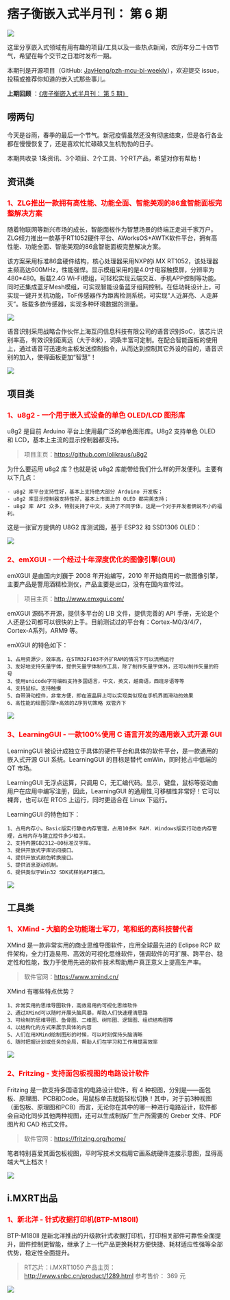 # 痞子衡嵌入式半月刊： 第 6 期

![](http://henjay724.com/image/cnblogs/pzh_mcu_bi_weekly.PNG)

这里分享嵌入式领域有用有趣的项目/工具以及一些热点新闻，农历年分二十四节气，希望在每个交节之日准时发布一期。

本期刊是开源项目（GitHub: [JayHeng/pzh-mcu-bi-weekly](https://github.com/JayHeng/pzh-mcu-bi-weekly)），欢迎提交 issue，投稿或推荐你知道的嵌入式那些事儿。

**上期回顾** ：[《痞子衡嵌入式半月刊： 第 5 期》](https://www.cnblogs.com/henjay724/p/12633951.html)

## 唠两句

今天是谷雨，春季的最后一个节气。新冠疫情虽然还没有彻底结束，但是各行各业都在慢慢恢复了，还是喜欢忙忙碌碌又生机勃勃的日子。

本期共收录 1条资讯、3个项目、2个工具、1个RT产品，希望对你有帮助！

## 资讯类

### <font color="red">1、ZLG推出一款拥有高性能、功能全面、智能美观的86盒智能面板完整解决方案</font>

随着物联网等新兴市场的成长，智能面板作为智慧场景的终端正走进千家万户。ZLG倾力推出一款基于RT1052硬件平台、AWorksOS+AWTK软件平台，拥有高性能、功能全面、智能美观的86盒智能面板完整解决方案。

该方案采用标准86盒硬件结构，核心处理器采用NXP的i.MX RT1052，该处理器主频高达600MHz，性能强悍。显示模组采用的是4.0寸电容触摸屏，分辨率为480*480。板载2.4G Wi-Fi模组，可轻松实现云端交互、手机APP控制等功能。同时还集成蓝牙Mesh模组，可实现智能设备蓝牙组网控制。在低功耗设计上，可实现一键开关机功能，ToF传感器作为距离检测系统，可实现“人近屏亮、人走屏灭”。板载多款传感器，实现多种环境数据的测量。

![](http://henjay724.com/image/biweekly/ZLG_86_SmartPanel_main.PNG)

语音识别采用战略合作伙伴上海互问信息科技有限公司的语音识别SoC，该芯片识别率高，有效识别距离远（大于8米），词条丰富可定制。在配合智能面板的使用上，通过语音可迅速向主板发送控制指令，从而达到控制其它外设的目的，语音识别的加入，使得面板更加“智慧”！

![](http://henjay724.com/image/biweekly/ZLG_86_SmartPanel_audio.PNG)

## 项目类

### <font color="red">1、u8g2 - 一个用于嵌入式设备的单色 OLED/LCD 图形库</font>

u8g2 是目前 Arduino 平台上使用最广泛的单色图形库。U8g2 支持单色 OLED 和 LCD，基本上主流的显示控制器都支持。

> 项目主页：https://github.com/olikraus/u8g2

为什么要运用 u8g2 库？也就是说 u8g2 库能带给我们什么样的开发便利。主要有以下几点：

```text
- u8g2 库平台支持性好，基本上支持绝大部分 Arduino 开发板；
- u8g2 库显示控制器支持性好，基本上市面上的 OLED 都完美支持；
- u8g2 库 API 众多，特别支持了中文，支持了不同字体，这是一个对于开发者俩说不小的福利。
```

这是一张官方提供的 U8G2 库测试图，基于 ESP32 和 SSD1306 OLED：

![](http://henjay724.com/image/biweekly/u8g2_esp32_ssd1306_oled.PNG)

### <font color="red">2、emXGUI - 一个经过十年深度优化的图像引擎(GUI)</font>

emXGUI 是由国内刘巍于 2008 年开始编写，2010 年开始商用的一款图像引擎，主要产品是警用酒精检测仪，产品主要是出口，没有在国内宣传过。

> 项目主页：http://www.emxgui.com/

emXGUI 源码不开源，提供多平台的 LIB 文件，提供完善的 API 手册，无论是个人还是公司都可以很快的上手。目前测试过的平台有：Cortex-M0/3/4/7，Cortex-A系列，ARM9 等。

emXGUI 的特色如下：
```text
1、占用资源少，效率高，在STM32F103不外扩RAM的情况下可以流畅运行
3、友好地支持矢量字体，提供矢量字体制作工具，除了制作矢量字体外，还可以制作矢量的符号
3、使用unicode字符编码支持多国语言，中文，英文，越南语，西班牙语等等
4、支持鼠标，支持触摸
5、自带滑动控件，非常方便，即在液晶屏上可以实现类似现在手机界面滑动的效果
6、高性能的绘图引擎+高效的Z序剪切策略 双管齐下
```

![](http://henjay724.com/image/biweekly/emXGUI_tests.png)

### <font color="red">3、LearningGUI - 一款100%使用 C 语言开发的通用嵌入式开源 GUI</font>

LearningGUI 被设计成独立于具体的硬件平台和具体的软件平台，是一款通用的嵌入式开源 GUI 系统。LearningGUI 的目标是替代 emWin，同时抢占中低端的 QT 市场。

LearningGUI 无浮点运算，只调用 C，无汇编代码。显示，键盘，鼠标等驱动由用户在应用中编写注册，因此，LearningGUI 的通用性,可移植性非常好！它可以裸奔，也可以在 RTOS 上运行，同时更适合在 Linux 下运行。

LearningGUI 的特色如下：
```text
1、占用内存小。Basic版实行静态内存管理，占用10多K RAM. Windows版实行动态内存管理，占用内存与建立控件多少相关。
2、支持内置GB2312—80标准汉字库。
3、提供开放式字库访问接口。
4、提供开放式颜色转换接口。
5、提供消息驱动机制。
6、提供类似于Win32 SDK式样的API接口。
```

![](http://henjay724.com/image/biweekly/LearningGUI_test.jpg)

## 工具类

### <font color="red">1、XMind - 大脑的全功能瑞士军刀，笔和纸的高科技替代者</font>

XMind 是一款非常实用的商业思维导图软件，应用全球最先进的 Eclipse RCP 软件架构，全力打造易用、高效的可视化思维软件，强调软件的可扩展、跨平台、稳定性和性能，致力于使用先进的软件技术帮助用户真正意义上提高生产率。

> 软件官网：https://www.xmind.cn/

XMind 有哪些特点优势？
```text
1、非常实用的思维导图软件，高效易用的可视化思维软件
2、通过XMind可以随时开展头脑风暴，帮助人们快速理清思路
3、可绘制的思维导图、鱼骨图、二维图、树形图、逻辑图、组织结构图等
4、以结构化的方式来展示具体的内容
5、人们在用XMind绘制图形的时候，可以时刻保持头脑清晰
6、随时把握计划或任务的全局，帮助人们在学习和工作用提高效率
```

![](http://henjay724.com/image/biweekly/XMind_2020.PNG)

### <font color="red">2、Fritzing - 支持面包板视图的电路设计软件</font>

Fritzing 是一款支持多国语言的电路设计软件，有 4 种视图，分别是——面包板、原理图、PCB和Code。用鼠标单击就能轻松切换！其中，对于前3种视图（面包板、原理图和PCB）而言，无论你在其中的哪一种进行电路设计，软件都会自动化同步其他两种视图，还可以生成制版厂生产所需要的 Greber 文件、PDF 图片和 CAD 格式文件。

> 软件官网：https://fritzing.org/home/

笔者特别喜爱其面包板视图，平时写技术文档用它画系统硬件连接示意图，显得高端大气上档次！

![](http://henjay724.com/image/biweekly/Fritzing_board_view.PNG)

## i.MXRT出品

### <font color="red">1、新北洋 - 针式收据打印机(BTP-M180II)</font>

BTP-M180II 是新北洋推出的升级款针式收据打印机，打印相关部件可靠性全面提升，固件控制更智能，继承了上一代产品更换耗材方便快捷、耗材适应性强等全部优势，稳定性全面提升。

> RT芯片：i.MXRT1050
> 产品主页： http://www.snbc.cn/product/1289.html
> 参考售价： 369 元

![](http://henjay724.com/image/biweekly/SNBC_BTP-M180II.PNG)

